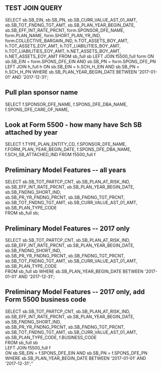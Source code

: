 ## TEST JOIN QUERY

SELECT sb.SB_EIN, sb.SB_PN, sb.SB_CURR_VALUE_AST_01_AMT, sb.SB_TOT_FNDNG_TGT_AMT, sb.SB_PLAN_YEAR_BEGIN_DATE, sb.SB_EFF_INT_RATE_PRCNT,
        form.SPONSOR_DFE_NAME, form.PLAN_NAME, form.SHORT_PLAN_YR_IND, form.COLLECTIVE_BARGAIN_IND,
        h.TOT_ASSETS_BOY_AMT, h.TOT_ASSETS_EOY_AMT, h.TOT_LIABILITIES_BOY_AMT, h.TOT_LIABILITIES_EOY_AMT, h.NET_ASSETS_BOY_AMT, h.NET_ASSETS_EOY_AMT
FROM sb_full sb
  LEFT JOIN f5500_full form
    ON sb.SB_EIN = form.SPONS_DFE_EIN AND sb.SB_PN = form.SPONS_DFE_PN
  LEFT JOIN h_full h
    ON sb.SB_EIN = h.SCH_H_EIN AND sb.SB_PN = h.SCH_H_PN
  WHERE sb.SB_PLAN_YEAR_BEGIN_DATE BETWEEN '2017-01-01' AND '2017-12-31';

## Pull plan sponsor name

SELECT f.SPONSOR_DFE_NAME, f.SPONS_DFE_DBA_NAME, f.SPONS_DFE_CARE_OF_NAME,

## Look at Form 5500 - how many have Sch SB attached by year

SELECT f.TYPE_PLAN_ENTITY_CD, f.SPONSOR_DFE_NAME, f.FORM_PLAN_YEAR_BEGIN_DATE, f.SPONS_DFE_DBA_NAME, f.SCH_SB_ATTACHED_IND
  FROM f5500_full f

## Preliminary Model Features -- all years

SELECT sb.SB_TOT_PARTCP_CNT, sb.SB_PLAN_AT_RISK_IND, sb.SB_EFF_INT_RATE_PRCNT, sb.SB_PLAN_YEAR_BEGIN_DATE, sb.SB_FNDNG_SHORT_IND, \
       sb.SB_PR_YR_FNDNG_PRCNT, sb.SB_FNDNG_TGT_PRCNT, sb.SB_TOT_FNDNG_TGT_AMT, sb.SB_CURR_VALUE_AST_01_AMT, \
       sb.SB_PLAN_TYPE_CODE \
FROM sb_full sb;

## Preliminary Model Features  -- 2017 only

SELECT sb.SB_TOT_PARTCP_CNT, sb.SB_PLAN_AT_RISK_IND, sb.SB_EFF_INT_RATE_PRCNT, sb.SB_PLAN_YEAR_BEGIN_DATE, sb.SB_FNDNG_SHORT_IND, \
       sb.SB_PR_YR_FNDNG_PRCNT, sb.SB_FNDNG_TGT_PRCNT, sb.SB_TOT_FNDNG_TGT_AMT, sb.SB_CURR_VALUE_AST_01_AMT, \
       sb.SB_PLAN_TYPE_CODE \
FROM sb_full sb
WHERE sb.SB_PLAN_YEAR_BEGIN_DATE BETWEEN '2017-01-01' AND '2017-12-31';

## Preliminary Model Features -- 2017 only, add Form 5500 business code
SELECT sb.SB_TOT_PARTCP_CNT, sb.SB_PLAN_AT_RISK_IND, sb.SB_EFF_INT_RATE_PRCNT, sb.SB_PLAN_YEAR_BEGIN_DATE, sb.SB_FNDNG_SHORT_IND, \
       sb.SB_PR_YR_FNDNG_PRCNT, sb.SB_FNDNG_TGT_PRCNT, sb.SB_TOT_FNDNG_TGT_AMT, sb.SB_CURR_VALUE_AST_01_AMT, \
       sb.SB_PLAN_TYPE_CODE, f.BUSINESS_CODE \
FROM sb_full sb \
LEFT JOIN f5500_full f \
ON sb.SB_EIN = f.SPONS_DFE_EIN AND sb.SB_PN = f.SPONS_DFE_PN \
WHERE sb.SB_PLAN_YEAR_BEGIN_DATE BETWEEN '2017-01-01' AND '2017-12-31';"
